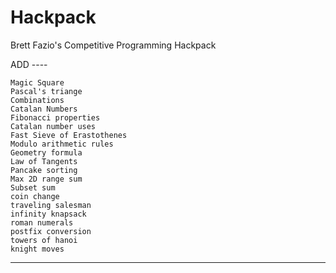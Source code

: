 # Hackpack
Brett Fazio's Competitive Programming Hackpack


ADD ----

    Magic Square
    Pascal's triange
    Combinations
    Catalan Numbers
    Fibonacci properties
    Catalan number uses
    Fast Sieve of Erastothenes
    Modulo arithmetic rules
    Geometry formula
    Law of Tangents
    Pancake sorting
    Max 2D range sum
    Subset sum
    coin change
    traveling salesman
    infinity knapsack
    roman numerals
    postfix conversion
    towers of hanoi
    knight moves
----

